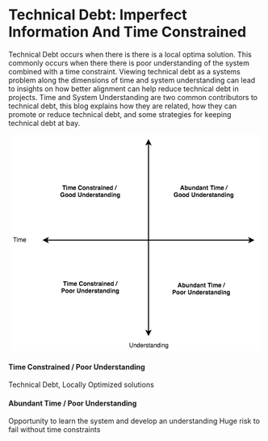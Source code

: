 # Technical Debt: Imperfect Information And Time Constrained

Technical Debt occurs when there is there is a local optima solution. This commonly occurs when there there is poor understanding of the system combined with a time constraint. Viewing technical debt as a systems problem along the dimensions of time and system understanding can lead to insights on how better alignment can help reduce technical debt in projects.  Time and System Understanding are two common contributors to technical debt, this blog explains how they are related, how they can promote or reduce technical debt, and some strategies for keeping technical debt at bay.


<p align="center">
  <img src="static/time_understanding.png">
</p>

#### Time Constrained / Poor Understanding

Technical Debt, 
Locally Optimized solutions


#### Abundant Time / Poor Understanding
Opportunity to learn the system and develop an understanding
Huge risk to fail without time constraints
